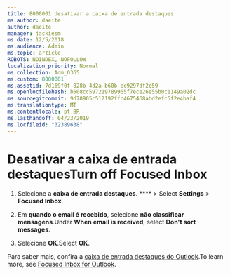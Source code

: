 ```yaml
---
title: 8000001 desativar a caixa de entrada destaques
ms.author: daeite
author: daeite
manager: jackiesm
ms.date: 12/5/2018
ms.audience: Admin
ms.topic: article
ROBOTS: NOINDEX, NOFOLLOW
localization_priority: Normal
ms.collection: Adm_O365
ms.custom: 8000001
ms.assetid: 7d169f0f-828b-4d2a-b60b-ec9297df2c59
ms.openlocfilehash: b508cc597219789965f7ece26e55b0c1149a02dc
ms.sourcegitcommit: 9d78905c512192ffc4675468abd2efc5f2e4baf4
ms.translationtype: MT
ms.contentlocale: pt-BR
ms.lasthandoff: 04/23/2019
ms.locfileid: "32389638"
---
```

# <a name="turn-off-focused-inbox"></a><span data-ttu-id="e3b97-102">Desativar a caixa de entrada destaques</span><span class="sxs-lookup"><span data-stu-id="e3b97-102">Turn off Focused Inbox</span></span>

1. <span data-ttu-id="e3b97-103">Selecione a **caixa de entrada destaques**. \*\*\*\* \>  </span><span class="sxs-lookup"><span data-stu-id="e3b97-103">Select **Settings**  \> **Focused Inbox**.</span></span>
    
2. <span data-ttu-id="e3b97-104">Em **quando o email é recebido**, selecione **não classificar mensagens**.</span><span class="sxs-lookup"><span data-stu-id="e3b97-104">Under **When email is received**, select **Don't sort messages**.</span></span>
    
3. <span data-ttu-id="e3b97-105">Selecione **OK**.</span><span class="sxs-lookup"><span data-stu-id="e3b97-105">Select **OK**.</span></span>
    
<span data-ttu-id="e3b97-106">Para saber mais, confira a [caixa de entrada destaques do Outlook](https://go.microsoft.com/fwlink/p/?linkid=873108).</span><span class="sxs-lookup"><span data-stu-id="e3b97-106">To learn more, see [Focused Inbox for Outlook](https://go.microsoft.com/fwlink/p/?linkid=873108).</span></span>
  

